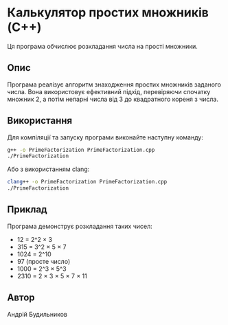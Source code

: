 # Калькулятор простих множників (C++)

Ця програма обчислює розкладання числа на прості множники.

## Опис

Програма реалізує алгоритм знаходження простих множників заданого числа. Вона використовує ефективний підхід, перевіряючи спочатку множник 2, а потім непарні числа від 3 до квадратного кореня з числа.

## Використання

Для компіляції та запуску програми виконайте наступну команду:

```bash
g++ -o PrimeFactorization PrimeFactorization.cpp
./PrimeFactorization
```

Або з використанням clang:

```bash
clang++ -o PrimeFactorization PrimeFactorization.cpp
./PrimeFactorization
```

## Приклад

Програма демонструє розкладання таких чисел:
- 12 = 2^2 × 3
- 315 = 3^2 × 5 × 7
- 1024 = 2^10
- 97 (просте число)
- 1000 = 2^3 × 5^3
- 2310 = 2 × 3 × 5 × 7 × 11

## Автор

Андрій Будильников